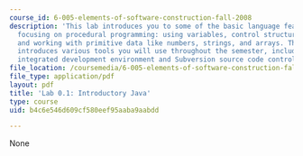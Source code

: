 ```yaml
---
course_id: 6-005-elements-of-software-construction-fall-2008
description: 'This lab introduces you to some of the basic language features of Java,
  focusing on procedural programming: using variables, control structures, and procedures,
  and working with primitive data like numbers, strings, and arrays. This lab also
  introduces various tools you will use throughout the semester, including the Eclipse
  integrated development environment and Subversion source code control system.'
file_location: /coursemedia/6-005-elements-of-software-construction-fall-2008/b4c6e546d609cf580eef95aaba9aabdd_MIT6_005f08_lab01.pdf
file_type: application/pdf
layout: pdf
title: 'Lab 0.1: Introductory Java'
type: course
uid: b4c6e546d609cf580eef95aaba9aabdd

---
```

None